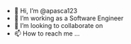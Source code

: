 - 👋 Hi, I’m @apasca123
- 👀 I’m working as a Software Engineer
- 💞️ I’m looking to collaborate on 
- 📫 How to reach me ...

<!---
apasca123/apasca123 is a ✨ special ✨ repository because its `README.md` (this file) appears on your GitHub profile.
You can click the Preview link to take a look at your changes.
--->
